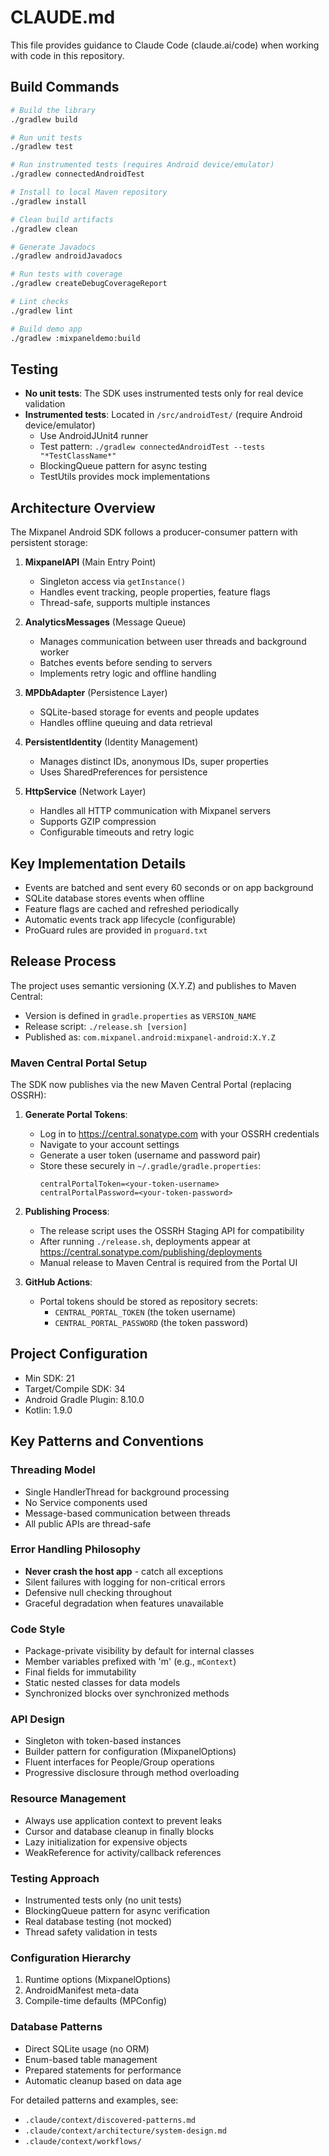 # CLAUDE.md

This file provides guidance to Claude Code (claude.ai/code) when working with code in this repository.

## Build Commands

```bash
# Build the library
./gradlew build

# Run unit tests
./gradlew test

# Run instrumented tests (requires Android device/emulator)
./gradlew connectedAndroidTest

# Install to local Maven repository  
./gradlew install

# Clean build artifacts
./gradlew clean

# Generate Javadocs
./gradlew androidJavadocs

# Run tests with coverage
./gradlew createDebugCoverageReport

# Lint checks
./gradlew lint

# Build demo app
./gradlew :mixpaneldemo:build
```

## Testing

- **No unit tests**: The SDK uses instrumented tests only for real device validation
- **Instrumented tests**: Located in `/src/androidTest/` (require Android device/emulator)
  - Use AndroidJUnit4 runner
  - Test pattern: `./gradlew connectedAndroidTest --tests "*TestClassName*"`
  - BlockingQueue pattern for async testing
  - TestUtils provides mock implementations

## Architecture Overview

The Mixpanel Android SDK follows a producer-consumer pattern with persistent storage:

1. **MixpanelAPI** (Main Entry Point)
   - Singleton access via `getInstance()`
   - Handles event tracking, people properties, feature flags
   - Thread-safe, supports multiple instances

2. **AnalyticsMessages** (Message Queue)
   - Manages communication between user threads and background worker
   - Batches events before sending to servers
   - Implements retry logic and offline handling

3. **MPDbAdapter** (Persistence Layer)
   - SQLite-based storage for events and people updates
   - Handles offline queuing and data retrieval

4. **PersistentIdentity** (Identity Management)
   - Manages distinct IDs, anonymous IDs, super properties
   - Uses SharedPreferences for persistence

5. **HttpService** (Network Layer)
   - Handles all HTTP communication with Mixpanel servers
   - Supports GZIP compression
   - Configurable timeouts and retry logic

## Key Implementation Details

- Events are batched and sent every 60 seconds or on app background
- SQLite database stores events when offline
- Feature flags are cached and refreshed periodically
- Automatic events track app lifecycle (configurable)
- ProGuard rules are provided in `proguard.txt`

## Release Process

The project uses semantic versioning (X.Y.Z) and publishes to Maven Central:
- Version is defined in `gradle.properties` as `VERSION_NAME`
- Release script: `./release.sh [version]`
- Published as: `com.mixpanel.android:mixpanel-android:X.Y.Z`

### Maven Central Portal Setup

The SDK now publishes via the new Maven Central Portal (replacing OSSRH):

1. **Generate Portal Tokens**:
   - Log in to https://central.sonatype.com with your OSSRH credentials
   - Navigate to your account settings
   - Generate a user token (username and password pair)
   - Store these securely in `~/.gradle/gradle.properties`:
     ```
     centralPortalToken=<your-token-username>
     centralPortalPassword=<your-token-password>
     ```

2. **Publishing Process**:
   - The release script uses the OSSRH Staging API for compatibility
   - After running `./release.sh`, deployments appear at https://central.sonatype.com/publishing/deployments
   - Manual release to Maven Central is required from the Portal UI

3. **GitHub Actions**:
   - Portal tokens should be stored as repository secrets:
     - `CENTRAL_PORTAL_TOKEN` (the token username)
     - `CENTRAL_PORTAL_PASSWORD` (the token password)

## Project Configuration

- Min SDK: 21
- Target/Compile SDK: 34
- Android Gradle Plugin: 8.10.0
- Kotlin: 1.9.0

## Key Patterns and Conventions

### Threading Model
- Single HandlerThread for background processing
- No Service components used
- Message-based communication between threads
- All public APIs are thread-safe

### Error Handling Philosophy
- **Never crash the host app** - catch all exceptions
- Silent failures with logging for non-critical errors
- Defensive null checking throughout
- Graceful degradation when features unavailable

### Code Style
- Package-private visibility by default for internal classes
- Member variables prefixed with 'm' (e.g., `mContext`)
- Final fields for immutability
- Static nested classes for data models
- Synchronized blocks over synchronized methods

### API Design
- Singleton with token-based instances
- Builder pattern for configuration (MixpanelOptions)
- Fluent interfaces for People/Group operations
- Progressive disclosure through method overloading

### Resource Management
- Always use application context to prevent leaks
- Cursor and database cleanup in finally blocks
- Lazy initialization for expensive objects
- WeakReference for activity/callback references

### Testing Approach
- Instrumented tests only (no unit tests)
- BlockingQueue pattern for async verification
- Real database testing (not mocked)
- Thread safety validation in tests

### Configuration Hierarchy
1. Runtime options (MixpanelOptions)
2. AndroidManifest meta-data
3. Compile-time defaults (MPConfig)

### Database Patterns
- Direct SQLite usage (no ORM)
- Enum-based table management
- Prepared statements for performance
- Automatic cleanup based on data age

For detailed patterns and examples, see:
- `.claude/context/discovered-patterns.md`
- `.claude/context/architecture/system-design.md`
- `.claude/context/workflows/`